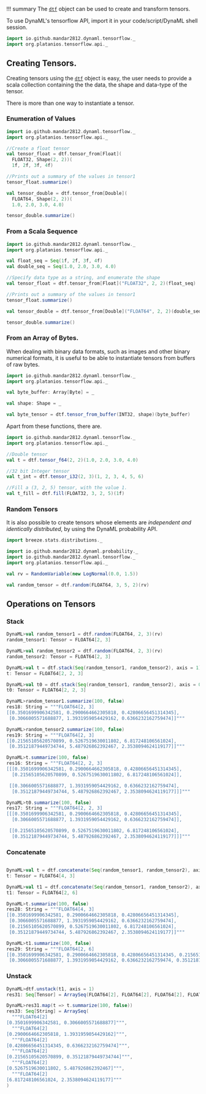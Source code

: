 !!! summary
    The [`dtf`](https://transcendent-ai-labs.github.io/api_docs/DynaML/recent/dynaml-core/#io.github.mandar2812.dynaml.tensorflow.package) 
    object can be used to create and transform tensors.
    
To use DynaML's tensorflow API, import it in your code/script/DynaML shell session.

```scala
import io.github.mandar2812.dynaml.tensorflow._
import org.platanios.tensorflow.api._
```

## Creating Tensors.

Creating tensors using the [`dtf`](https://transcendent-ai-labs.github.io/api_docs/DynaML/recent/dynaml-core/#io.github.mandar2812.dynaml.tensorflow.package) 
object is easy, the user needs to provide a scala collection containing the
the data, the shape and data-type of the tensor. 

There is more than one way to instantiate a tensor.

### Enumeration of Values

```scala
import io.github.mandar2812.dynaml.tensorflow._
import org.platanios.tensorflow.api._

//Create a float tensor
val tensor_float = dtf.tensor_from[Float](
  FLOAT32, Shape(2, 2))(
  1f, 2f, 3f, 4f)

//Prints out a summary of the values in tensor1
tensor_float.summarize()

val tensor_double = dtf.tensor_from[Double](
  FLOAT64, Shape(2, 2))(
  1.0, 2.0, 3.0, 4.0)

tensor_double.summarize()
```

### From a Scala Sequence

```scala
import io.github.mandar2812.dynaml.tensorflow._
import org.platanios.tensorflow.api._

val float_seq = Seq(1f, 2f, 3f, 4f)
val double_seq = Seq(1.0, 2.0, 3.0, 4.0)

//Specify data type as a string, and enumerate the shape
val tensor_float = dtf.tensor_from[Float]("FLOAT32", 2, 2)(float_seq)

//Prints out a summary of the values in tensor1
tensor_float.summarize()

val tensor_double = dtf.tensor_from[Double]("FLOAT64", 2, 2)(double_seq)

tensor_double.summarize()
```

### From an Array of Bytes.

When dealing with binary data formats, such as images and other binary numerical formats, 
it is useful to be able to instantiate tensors from buffers of raw bytes.

```scala
import io.github.mandar2812.dynaml.tensorflow._
import org.platanios.tensorflow.api._

val byte_buffer: Array[Byte] = _

val shape: Shape = _

val byte_tensor = dtf.tensor_from_buffer(INT32, shape)(byte_buffer)
```

Apart from these functions, there are.

```scala
import io.github.mandar2812.dynaml.tensorflow._
import org.platanios.tensorflow.api._

//Double tensor
val t = dtf.tensor_f64(2, 2)(1.0, 2.0, 3.0, 4.0)

//32 bit Integer tensor
val t_int = dtf.tensor_i32(2, 3)(1, 2, 3, 4, 5, 6)

//Fill a (3, 2, 5) tensor, with the value 1.
val t_fill = dtf.fill(FLOAT32, 3, 2, 5)(1f)

```

### Random Tensors

It is also possible to create tensors whose elements are _independent and identically distributed_, by using the DynaML
probability API.

```scala
import breeze.stats.distributions._

import io.github.mandar2812.dynaml.probability._
import io.github.mandar2812.dynaml.tensorflow._
import org.platanios.tensorflow.api._

val rv = RandomVariable(new LogNormal(0.0, 1.5))

val random_tensor = dtf.random(FLOAT64, 3, 5, 2)(rv)

```

## Operations on Tensors

### Stack

```scala
DynaML>val random_tensor1 = dtf.random(FLOAT64, 2, 3)(rv) 
random_tensor1: Tensor = FLOAT64[2, 3]

DynaML>val random_tensor2 = dtf.random(FLOAT64, 2, 3)(rv) 
random_tensor2: Tensor = FLOAT64[2, 3]

DynaML>val t = dtf.stack(Seq(random_tensor1, random_tensor2), axis = 1) 
t: Tensor = FLOAT64[2, 2, 3]

DynaML>val t0 = dtf.stack(Seq(random_tensor1, random_tensor2), axis = 0) 
t0: Tensor = FLOAT64[2, 2, 3]

DynaML>random_tensor1.summarize(100, false) 
res18: String = """FLOAT64[2, 3]
[[0.3501699906342581, 0.2900664662305818, 0.42806656451314345],
 [0.3066005571688877, 1.3931959054429162, 0.6366232162759474]]"""

DynaML>random_tensor2.summarize(100, false) 
res19: String = """FLOAT64[2, 3]
[[0.21565105620570899, 0.5267519630011802, 6.817248106561024],
 [0.35121879449734744, 5.487926862392467, 2.3538094624119177]]"""

DynaML>t.summarize(100, false) 
res16: String = """FLOAT64[2, 2, 3]
[[[0.3501699906342581, 0.2900664662305818, 0.42806656451314345],
  [0.21565105620570899, 0.5267519630011802, 6.817248106561024]],

 [[0.3066005571688877, 1.3931959054429162, 0.6366232162759474],
  [0.35121879449734744, 5.487926862392467, 2.3538094624119177]]]"""

DynaML>t0.summarize(100, false) 
res17: String = """FLOAT64[2, 2, 3]
[[[0.3501699906342581, 0.2900664662305818, 0.42806656451314345],
  [0.3066005571688877, 1.3931959054429162, 0.6366232162759474]],

 [[0.21565105620570899, 0.5267519630011802, 6.817248106561024],
  [0.35121879449734744, 5.487926862392467, 2.3538094624119177]]]"""


```

### Concatenate

```scala

DynaML>val t = dtf.concatenate(Seq(random_tensor1, random_tensor2), axis = 0) 
t: Tensor = FLOAT64[4, 3]

DynaML>val t1 = dtf.concatenate(Seq(random_tensor1, random_tensor2), axis = 1) 
t1: Tensor = FLOAT64[2, 6]

DynaML>t.summarize(100, false) 
res28: String = """FLOAT64[4, 3]
[[0.3501699906342581, 0.2900664662305818, 0.42806656451314345],
 [0.3066005571688877, 1.3931959054429162, 0.6366232162759474],
 [0.21565105620570899, 0.5267519630011802, 6.817248106561024],
 [0.35121879449734744, 5.487926862392467, 2.3538094624119177]]"""

DynaML>t1.summarize(100, false) 
res29: String = """FLOAT64[2, 6]
[[0.3501699906342581, 0.2900664662305818, 0.42806656451314345, 0.21565105620570899, 0.5267519630011802, 6.817248106561024],
 [0.3066005571688877, 1.3931959054429162, 0.6366232162759474, 0.35121879449734744, 5.487926862392467, 2.3538094624119177]]"""


```

### Unstack

```scala
DynaML>dtf.unstack(t1, axis = 1) 
res31: Seq[Tensor] = ArraySeq(FLOAT64[2], FLOAT64[2], FLOAT64[2], FLOAT64[2], FLOAT64[2], FLOAT64[2])

DynaML>res31.map(t => t.summarize(100, false)) 
res33: Seq[String] = ArraySeq(
  """FLOAT64[2]
[0.3501699906342581, 0.3066005571688877]""",
  """FLOAT64[2]
[0.2900664662305818, 1.3931959054429162]""",
  """FLOAT64[2]
[0.42806656451314345, 0.6366232162759474]""",
  """FLOAT64[2]
[0.21565105620570899, 0.35121879449734744]""",
  """FLOAT64[2]
[0.5267519630011802, 5.487926862392467]""",
  """FLOAT64[2]
[6.817248106561024, 2.3538094624119177]"""
)


```
